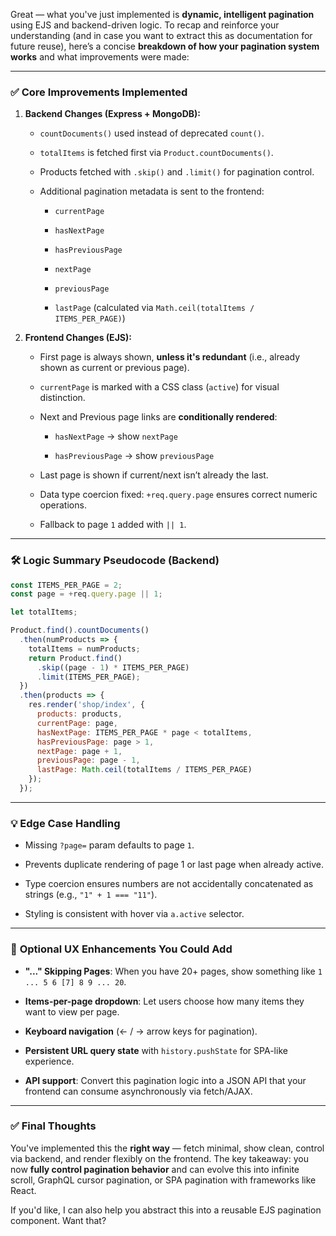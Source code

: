 Great — what you've just implemented is **dynamic, intelligent pagination** using EJS and backend-driven logic. To recap and reinforce your understanding (and in case you want to extract this as documentation for future reuse), here’s a concise **breakdown of how your pagination system works** and what improvements were made:

---

### ✅ **Core Improvements Implemented**

1. **Backend Changes (Express + MongoDB):**
    
    - `countDocuments()` used instead of deprecated `count()`.
        
    - `totalItems` is fetched first via `Product.countDocuments()`.
        
    - Products fetched with `.skip()` and `.limit()` for pagination control.
        
    - Additional pagination metadata is sent to the frontend:
        
        - `currentPage`
            
        - `hasNextPage`
            
        - `hasPreviousPage`
            
        - `nextPage`
            
        - `previousPage`
            
        - `lastPage` (calculated via `Math.ceil(totalItems / ITEMS_PER_PAGE)`)
            
2. **Frontend Changes (EJS):**
    
    - First page is always shown, **unless it's redundant** (i.e., already shown as current or previous page).
        
    - `currentPage` is marked with a CSS class (`active`) for visual distinction.
        
    - Next and Previous page links are **conditionally rendered**:
        
        - `hasNextPage` → show `nextPage`
            
        - `hasPreviousPage` → show `previousPage`
            
    - Last page is shown if current/next isn’t already the last.
        
    - Data type coercion fixed: `+req.query.page` ensures correct numeric operations.
        
    - Fallback to page `1` added with `|| 1`.
        

---

### 🛠️ **Logic Summary Pseudocode (Backend)**

```js
const ITEMS_PER_PAGE = 2;
const page = +req.query.page || 1;

let totalItems;

Product.find().countDocuments()
  .then(numProducts => {
    totalItems = numProducts;
    return Product.find()
      .skip((page - 1) * ITEMS_PER_PAGE)
      .limit(ITEMS_PER_PAGE);
  })
  .then(products => {
    res.render('shop/index', {
      products: products,
      currentPage: page,
      hasNextPage: ITEMS_PER_PAGE * page < totalItems,
      hasPreviousPage: page > 1,
      nextPage: page + 1,
      previousPage: page - 1,
      lastPage: Math.ceil(totalItems / ITEMS_PER_PAGE)
    });
  });
```

---

### 💡 **Edge Case Handling**

- Missing `?page=` param defaults to page `1`.
    
- Prevents duplicate rendering of page 1 or last page when already active.
    
- Type coercion ensures numbers are not accidentally concatenated as strings (e.g., `"1" + 1 === "11"`).
    
- Styling is consistent with hover via `a.active` selector.
    

---

### 🧩 **Optional UX Enhancements You Could Add**

- **"..." Skipping Pages**: When you have 20+ pages, show something like `1 ... 5 6 [7] 8 9 ... 20`.
    
- **Items-per-page dropdown**: Let users choose how many items they want to view per page.
    
- **Keyboard navigation** (← / → arrow keys for pagination).
    
- **Persistent URL query state** with `history.pushState` for SPA-like experience.
    
- **API support**: Convert this pagination logic into a JSON API that your frontend can consume asynchronously via fetch/AJAX.
    

---

### ✅ Final Thoughts

You've implemented this the **right way** — fetch minimal, show clean, control via backend, and render flexibly on the frontend. The key takeaway: you now **fully control pagination behavior** and can evolve this into infinite scroll, GraphQL cursor pagination, or SPA pagination with frameworks like React.

If you'd like, I can also help you abstract this into a reusable EJS pagination component. Want that?